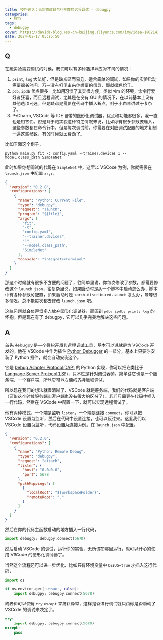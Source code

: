 ```yaml
---
title: 技巧速记：无需修改命令行参数的远程调试 - debugpy
categories:
  - 技巧
tags:
  - debugpy
cover: https://davidz-blog.oss-cn-beijing.aliyuncs.com/img/idea-1602143497.jpg
date: 2024-02-17 05:26:50
---
```


## Q

在跑实验需要调试的时候，我们可以有多种选择以应对不同的情况：

1. `print`, `log` 大法好，但是缺点显而易见，适合简单的调试，如果你的实验启动需要很长时间，万一没有打印出来你想要的信息，那就很尴尬了。
2. `pdb`, `ipdb` 优点很多，比如用习惯了其实很方便，类似 vim 的环境，命令行爱好者狂喜，而且远程调试，尤其是在没有 GUI 的情况下，在以前基本上没有其他选项可选。但是缺点是需要在代码中插入断点，对于小白来讲过于复杂了。
3. PyCharm, VSCode 等 IDE 自带的图形化调试器，优点和功能都很多，我一直也是用它们。但是对于跑实验这种特定情况来说，比如你有很多参数要输入，这些参数都在命令行中，但是每次调试前，你需要在对应调试配置的地方复制一遍这些参数，有的时候就太费劲了。

比如下面这个例子，

```shell
python main.py fit -c config.yaml --trainer.devices 1 --model.class_path SimpleNet
```

此时如果你想调试的代码在 `SimpleNet` 中，这里以 VSCode 为例，你就需要在 `launch.json` 中配置 `args`，

```json
{
  "version": "0.2.0",
  "configurations": [
    {
      "name": "Python: Current File",
      "type": "debugpy",
      "request": "launch",
      "program": "${file}",
      "args": [
        "fit",
        "-c",
        "config.yaml",
        "--trainer.devices",
        "1",
        "--model.class_path",
        "SimpleNet"
      ],
      "console": "integratedTerminal"
    }
  ]
}
```

那这个时候就有很多不方便的问题了，往简单里说，你每次修改了参数，都需要修改这个 `launch.json`，往复杂里说，如果启动时是从一个脚本中启动怎么办，脚本中有各种参数的配置，如果启动时是 `torch.distributed.launch` 怎么办，等等很多情况。总不能每次都去修改 `launch.json` 吧。

这些问题就会使得很多人放弃图形化调试器，而回到 `pdb`，`ipdb`，`print`，`log` 的怀抱。但是现在有了 debugpy，它可以几乎完美地解决这些问题。

## A

首先 [debugpy](https://github.com/microsoft/debugpy) 是一个微软开发的远程调试工具，基本可以说就是为 VSCode 开发的。他在 VSCode 中作为插件 [Python Debugger](https://marketplace.visualstudio.com/items?itemName=ms-python.debugpy) 的一部分，基本上只要你安装了 Python 插件，就会自动安装这个。

它是 [Debug Adapter Protocol(DAP)](https://microsoft.github.io/debug-adapter-protocol/) 的 Python 实现，你可以把它类比于 [Language Server Protocol(LSP)](https://microsoft.github.io/language-server-protocol/)，只不过是针对调试器的。简单讲它也是一个服务端，一个客户端，所以它可以方便的支持远程调试。

所以现在我们的想法就很清晰了，VSCode 就是服务端，我们的代码就是客户端（可能这个时候服务端和客户端也没有很大的区分了），我们只需要在代码中插入一行代码，然后在 VSCode 中配置一下，就可以实现远程调试了。

他有两种模式，一个端是监听 `listen`，一个端是连接 `connect`，你可以把 VSCode 设置为监听，然后在代码中设置连接，也可以反过来。这里我们以 VSCode 设置为监听，代码设置为连接为例。在 `launch.json` 中配置，

```json
{
  "version": "0.2.0",
  "configurations": [
    {
      "name": "Python: Remote Debug",
      "type": "debugpy",
      "request": "attach",
      "listen": {
        "host": "0.0.0.0",
        "port": 5678
      },
      "pathMappings": [
        {
          "localRoot": "${workspaceFolder}",
          "remoteRoot": "."
        }
      ]
    }
  ]
}
```

然后在你的代码主函数启动的地方插入一行代码，

```python
import debugpy; debugpy.connect(5678)
```

然后启动 VSCode 的调试，运行你的实验，无所谓在哪里运行，就可以开心的使用 VSCode 的图形化调试器了。

当然这个流程还可以进一步优化，比如只有环境变量中 `DEBUG=true` 才插入这行代码，

```python
import os

if os.environ.get("DEBUG", False):
    import debugpy; debugpy.connect(5678)
```

或者你可以使用 `try` `except` 来捕获异常，这样是否进行调试就只由你是否启动了 VSCode 的调试来决定了。

```python
try:
    import debugpy; debugpy.connect(5678)
except:
    pass
```
